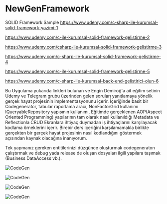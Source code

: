 # NewGenFramework
SOLID Framework Sample
https://www.udemy.com/c-sharp-ile-kurumsal-solid-framework-yazimi-1

https://www.udemy.com/c-ile-kurumsal-solid-framework-gelistirme-2

https://www.udemy.com/csharp-ile-kurumsal-solid-framework-gelistirme-3

https://www.udemy.com/c-sharp-ile-kurumsal-solid-framework-gelistirme-4

https://www.udemy.com/c-ile-kurumsal-solid-framework-gelistirme-5

https://www.udemy.com/c-sharp-ile-kurumsal-back-end-gelistirici-olun-6

Bu Uygulama yukarıda linkleri bulunan ve Engin Demiroğ'a ait eğitim setinin 
Udemy ve Telegram grubu üzerinden gelen soruları yanıtlamaya yönelik gerçek hayat projesinin implementasyonunu içerir.
İçeriğinde basit bir Codegenerator, tabular raporlama aracı, NonFactorGrid kullanımı IQueryableRepository yapısının kullanımı, 
Eğitimde gerçeklenen AOP(Aspect Oriented Programming) yapılarının tam olarak nasıl kullanıldığı 
Metadata ve Reflectionla CRUD Ekranlara ihtiyaç duymadan
iş ihtiyaçlarını karşılayacak kodlama örneklerini içerir.
Birebir ders içeriğini karşılamamakla birlikte gerçekten bir gerçek hayat projesinin nasıl kodlandığını göstermek açısından kaynak olacağına inanıyorum. 


Tek yapmanız gereken entitilerinizi düzgünce oluşturmak 
codegeneratorı çalıştırmak ve debug yada release de oluşan dosyaları ilgili yapılara taşımak (Business DataAccess vb.). 

![CodeGen](https://github.com/keremvaris/NewGenFramework/blob/master/ReadmeImages/codeGenerator.png)

![CodeGen](https://github.com/keremvaris/NewGenFramework/blob/master/ReadmeImages/2019-03-08_16-00-45.png)

![CodeGen](https://github.com/keremvaris/NewGenFramework/blob/master/ReadmeImages/2019-03-08_16-00-31.png)

![CodeGen](https://github.com/keremvaris/NewGenFramework/blob/master/ReadmeImages/2019-03-08_16-00-55.png)



